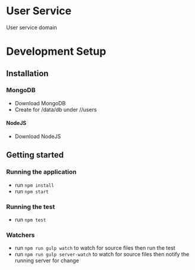 # User Service
User service domain

# Development Setup

## Installation

### MongoDB
- Download MongoDB
- Create for /data/db under //users

#### NodeJS
- Download NodeJS

## Getting started

### Running the application
- run ```npm install```
- run ```npm start```

### Running the test
- run ```npm test```

### Watchers 
- run ```npm run gulp watch``` to watch for source files then run the test
- run ```npm run gulp server-watch``` to watch for source files then notify the running server for change
